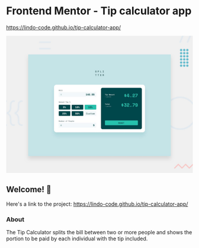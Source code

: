 # Frontend Mentor - Tip calculator app
https://lindo-code.github.io/tip-calculator-app/

![Design preview for the Tip calculator app coding challenge](./design/desktop-preview.jpg)

## Welcome! 👋

Here's a link to the project: https://lindo-code.github.io/tip-calculator-app/

### About

The Tip Calculator splits the bill between two or more people and shows the portion to be paid by each individual with the tip included.